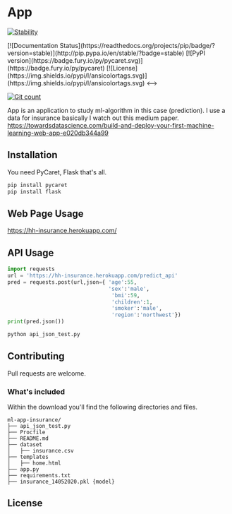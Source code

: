 # App 
[![Stability](https://img.shields.io/badge/stability-stable-green.svg)](https://img.shields.io/badge/stability-stable-green.svg)
<!-->
[![Documentation Status](https://readthedocs.org/projects/pip/badge/?version=stable)](http://pip.pypa.io/en/stable/?badge=stable)
[![PyPI version](https://badge.fury.io/py/pycaret.svg)](https://badge.fury.io/py/pycaret)
[![License](https://img.shields.io/pypi/l/ansicolortags.svg)](https://img.shields.io/pypi/l/ansicolortags.svg)
<--> 
[![Git count](http://hits.dwyl.com/hhaydar/ml-app-insurance.svg)](http://hits.dwyl.com/hhaydar/ml-app-insurance)


App is an application to study ml-algorithm in this case (prediction). I use a data for insurance basically I watch out this medium paper. 
https://towardsdatascience.com/build-and-deploy-your-first-machine-learning-web-app-e020db344a99 

## Installation

You need PyCaret, Flask that's all.

```bash
pip install pycaret
pip install flask
```

## Web Page Usage
https://hh-insurance.herokuapp.com/


## API Usage

```python
import requests
url = 'https://hh-insurance.herokuapp.com/predict_api'
pred = requests.post(url,json={ 'age':55,
                                'sex':'male',
                                 'bmi':59,
                                 'children':1,
                                 'smoker':'male',
                                 'region':'northwest'})
print(pred.json())
```

```python
python api_json_test.py
```

## Contributing
Pull requests are welcome.

### What's included

Within the download you'll find the following directories and files.

```
ml-app-insurance/
├── api_json_test.py
├── Procfile
├── README.md
├── dataset
│   ├── insurance.csv
├── templates
│   ├── home.html
├── app.py
├── requirements.txt
├── insurance_14052020.pkl {model}
```
## License
